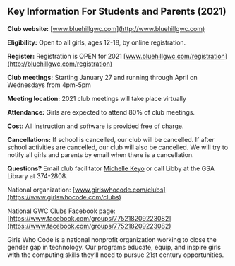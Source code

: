 ## Key Information For Students and Parents (2021)

**Club website:** [www.bluehillgwc.com](http://www.bluehillgwc.com)
 
**Eligibility:** Open to all girls, ages 12-18, by online registration.

**Register:** Registration is OPEN for 2021 [www.bluehillgwc.com/registration](http://bluehillgwc.com/registration)

**Club meetings:** Starting January 27 and running through April on Wednesdays from 4pm-5pm

**Meeting location:** 2021 club meetings will take place virtually

**Attendance:** Girls are expected to attend 80% of club meetings.

**Cost:** All instruction and software is provided free of charge.

**Cancellations:** If school is cancelled, our club will be cancelled. If after school activities are cancelled, our club will also be cancelled. We will try to notify all girls and parents by email when there is a cancellation. 

**Questions?** Email club facilitator [Michelle Keyo](mailto:michelle@sheyo.com) or call Libby at the GSA Library at 374-2808.

National organization: [www.girlswhocode.com/clubs](https://www.girlswhocode.com/clubs)

National GWC Clubs Facebook page: [https://www.facebook.com/groups/775218209223082](https://www.facebook.com/groups/775218209223082)

Girls Who Code is a national nonprofit organization working to close the gender gap in technology. Our programs educate, equip, and inspire girls with the computing skills they’ll need to pursue 21st century opportunities.

<!--## 2019 Session Slides
* [Session 1 (1-9-2019)](https://docs.google.com/presentation/d/1H3xNAiKhyphFkc5UQOWOCnoUua84UeFV1fKoX9fJEp0/edit?usp=sharing)
* [Session 2 (1-16-2019)](https://docs.google.com/presentation/d/17ySJWp8ubtW10HstlyntTLn1J3P54trx6a4tzSsOgH0/edit?usp=sharing)
* [Session 3 (1-23-2019)](https://docs.google.com/presentation/d/1aXgGQPhrYd4SZwmNOaLfNm8B6i_2VGezMZCNj2THevY/edit?usp=sharing)
* [Session 4 (1-30-2019)](https://docs.google.com/presentation/d/1WcWXeZPuLMBlvoykuqZLmow8lZBmWtFNjXbjBkYRqdw/edit?usp=sharing)
* [Session 5 (2-6-2019)](https://docs.google.com/presentation/d/1OniuV7IO7T3NpryhiFxom7F5fSlqx-hK1p8DRdqFFg0/edit?usp=sharing)
* [Session 6 (3-6-2019)](https://docs.google.com/presentation/d/1mDJKo8PAz0D9rWrZV4Izn228SjPIlmS7Mh7C6r_oGCc/edit?usp=sharing)
* [Session 7 (3-13-2019)](https://docs.google.com/presentation/d/1bxwasQuKfdDXW-WUvcKHxlWHl9VQDu5eGRBsxWKtNyc/edit?usp=sharing)
* [Session 8 (3-20-2019)](https://docs.google.com/presentation/d/1TZFKEzw1iqwZPlDgFwrcoEnq5hOXtArLEEGAiMAn5Jc/edit?usp=sharing)
* [Session 9 (3-27-2019)](https://docs.google.com/presentation/d/1t2mne-QdZMeiiVrs0ARfksOUnQfwGc6lPtWla6u3HY0/edit?usp=sharing)
* [Session 10 (4-10-2019)](https://docs.google.com/presentation/d/1jV_VVEiJqC8FHRxq0zoBL_VSVgRzcEp4125Vw7C8XvQ/edit?usp=sharing)
* [Session 11 (4-24-2019)](https://docs.google.com/presentation/d/1Aodqu4gANYUi48elukin8a7067tToIbqAxVrE-i4HXk/edit?usp=sharing)
* [Session 12 (5-1-2019)](https://docs.google.com/presentation/d/1FJpUY6RYf8QIlGmcMQQj3o2MwogNhqpc7EDmbYfUv-U/edit?usp=sharing)


## 2018 CS Impact Project
* [Getting Involved with Local Causes and Businesses](/2018/)

## 2017 CS Impact Project
* [Activity Finder](/2017/)-->
